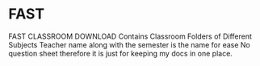 # FAST
 FAST CLASSROOM DOWNLOAD
Contains Classroom Folders of Different Subjects
Teacher name along with the semester is the name for ease
No question sheet therefore it is just for keeping my docs in one place.
